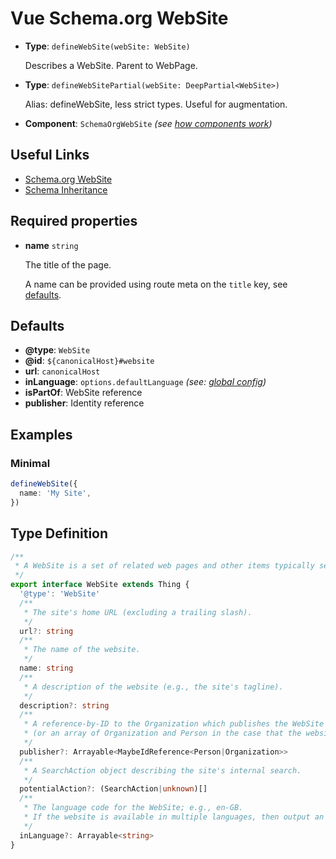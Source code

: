 # Vue Schema.org WebSite

- **Type**: `defineWebSite(webSite: WebSite)`

  Describes a WebSite. Parent to WebPage.

- **Type**: `defineWebSitePartial(webSite: DeepPartial<WebSite>)`

  Alias: defineWebSite, less strict types. Useful for augmentation.

- **Component**: `SchemaOrgWebSite` _(see [how components work](/components/))_


## Useful Links

- [Schema.org WebSite](https://schema.org/WebSite)
- [Schema Inheritance](/guide/how-it-works.html#schema-inheritance)

## Required properties

- **name** `string`

  The title of the page.

  A name can be provided using route meta on the `title` key, see [defaults](#defaults).

## Defaults

- **@type**: `WebSite`
- **@id**: `${canonicalHost}#website`
- **url**: `canonicalHost`
- **inLanguage**: `options.defaultLanguage` _(see: [global config](/guide/global-config.html))_
- **isPartOf**: WebSite reference
- **publisher**: Identity reference

## Examples

### Minimal

```ts
defineWebSite({
  name: 'My Site',
})
```

## Type Definition

```ts
/**
 * A WebSite is a set of related web pages and other items typically served from a single web domain and accessible via URLs.
 */
export interface WebSite extends Thing {
  '@type': 'WebSite'
  /**
   * The site's home URL (excluding a trailing slash).
   */
  url?: string
  /**
   * The name of the website.
   */
  name: string
  /**
   * A description of the website (e.g., the site's tagline).
   */
  description?: string
  /**
   * A reference-by-ID to the Organization which publishes the WebSite
   * (or an array of Organization and Person in the case that the website represents an individual).
   */
  publisher?: Arrayable<MaybeIdReference<Person|Organization>>
  /**
   * A SearchAction object describing the site's internal search.
   */
  potentialAction?: (SearchAction|unknown)[]
  /**
   * The language code for the WebSite; e.g., en-GB.
   * If the website is available in multiple languages, then output an array of inLanguage values.
   */
  inLanguage?: Arrayable<string>
}
```
